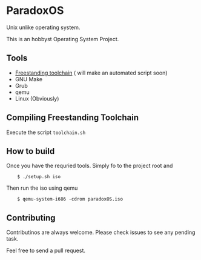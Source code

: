 # ParadoxOS
Unix unlike operating system. 

This is an hobbyst Operating System Project.

## Tools

* [Freestanding toolchain](https://wiki.osdev.org/GCC_Cross-Compiler) ( will make an automated script soon)
* GNU Make
* Grub
* qemu
* Linux (Obviously)

## Compiling Freestanding Toolchain
Execute the script `toolchain.sh`

## How to build

Once you have the requried tools. Simply fo to the project root and
```
    $ ./setup.sh iso
```

Then run the iso using qemu

```
    $ qemu-system-i686 -cdrom paradoxOS.iso
```
## Contributing

Contributinos are always welcome. Please check issues to see any pending task.

Feel free to send a pull request.